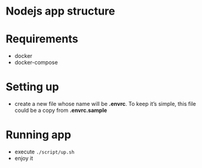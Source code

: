 # Nodejs app structure

# Requirements
* docker
* docker-compose

# Setting up
* create a new file whose name will be **.envrc**. To keep it’s simple, this file could be a copy from **.envrc.sample** 

# Running app
* execute `./script/up.sh`
* enjoy it
